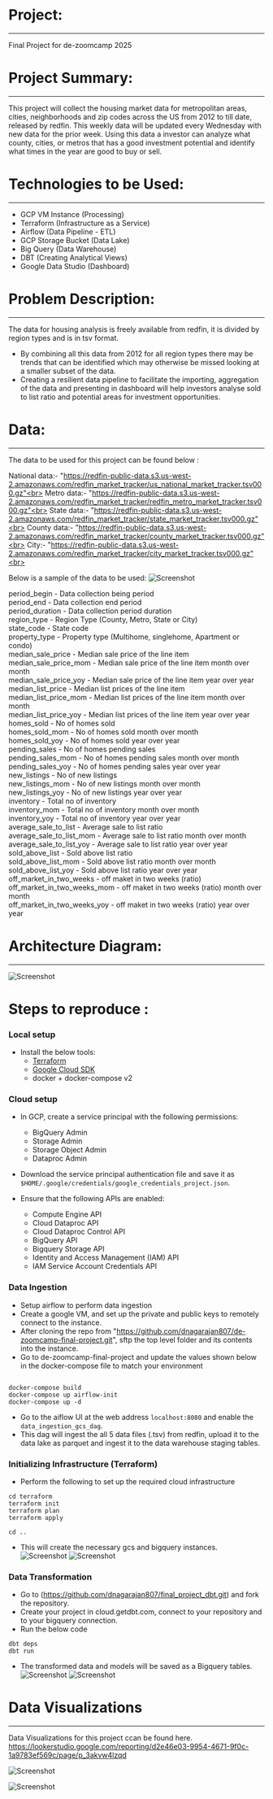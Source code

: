 # Project:
---
Final Project for de-zoomcamp 2025 


# Project Summary:
---
This project will collect the housing market data for metropolitan areas, cities, neighborhoods and zip codes across the US from 2012 to till date, released by redfin. This weekly data will be updated every Wednesday with new data for the prior week. Using this data a investor can analyze what county, cities, or metros that has a good investment potential and identify what times in the year are good to buy or sell.


# Technologies to be Used:
---
- GCP VM Instance (Processing)
- Terraform (Infrastructure as a Service)
- Airflow (Data Pipeline - ETL)
- GCP Storage Bucket (Data Lake)
- Big Query (Data Warehouse)
- DBT (Creating Analytical Views)
- Google Data Studio (Dashboard)

# Problem Description:
---
The data for housing analysis is freely available from redfin, it is divided by region types and is in tsv format. 
- By combining all this data from 2012 for all region types there may be trends that can be identified which may otherwise be missed looking at a smaller subset of the data. 
- Creating a resilient data pipeline to facilitate the importing, aggregation of the data and presenting in dashboard will help investors analyse sold to list ratio and potential areas for investment opportunities.

# Data:
---
The data to be used for this project can be found below :

National data:- "https://redfin-public-data.s3.us-west-2.amazonaws.com/redfin_market_tracker/us_national_market_tracker.tsv000.gz"<br>
Metro data:- "https://redfin-public-data.s3.us-west-2.amazonaws.com/redfin_market_tracker/redfin_metro_market_tracker.tsv000.gz"<br>
State data:- "https://redfin-public-data.s3.us-west-2.amazonaws.com/redfin_market_tracker/state_market_tracker.tsv000.gz"<br>
County data:- "https://redfin-public-data.s3.us-west-2.amazonaws.com/redfin_market_tracker/county_market_tracker.tsv000.gz"<br>
City:- "https://redfin-public-data.s3.us-west-2.amazonaws.com/redfin_market_tracker/city_market_tracker.tsv000.gz"<br>

Below is a sample of the data to be used:
![Screenshot](/images/sample_data.png)

period_begin	- Data collection being period	<br>
period_end	- Data collection end period	<br>
period_duration	- Data collection period duration	<br>
region_type	- Region Type (County, Metro, State or City)	<br>
state_code	- State code	<br>
property_type	- Property type (Multihome, singlehome, Apartment or condo)	<br>
median_sale_price	- Median sale price of the line item	<br>
median_sale_price_mom	- Median sale price of the line item month over month	<br>
median_sale_price_yoy	- Median sale price of the line item year over year	<br>
median_list_price	- Median list prices of the line item	<br>
median_list_price_mom	- Median list prices of the line item month over month	<br>
median_list_price_yoy	- Median list prices of the line item year over year	<br>
homes_sold	- No of homes sold	<br>
homes_sold_mom	- No of homes sold month over month	<br>
homes_sold_yoy	- No of homes sold year over year	<br>
pending_sales	- No of homes pending sales	<br>
pending_sales_mom	- No of homes pending sales month over month	<br>
pending_sales_yoy	- No of homes pending sales year over year	<br>
new_listings	- No of new listings	<br>
new_listings_mom	- No of new listings month over month	<br>
new_listings_yoy	- No of new listings year over year	<br>
inventory	- Total no of inventory	<br>
inventory_mom	- Total no of inventory month over month	<br>
inventory_yoy	- Total no of inventory year over year	<br>
average_sale_to_list	- Average sale to list ratio	<br>
average_sale_to_list_mom	- Average sale to list ratio month over month	<br>
average_sale_to_list_yoy	- Average sale to list ratio year over year	<br>
sold_above_list	- Sold above list ratio	<br>
sold_above_list_mom	- Sold above list ratio month over month	<br>
sold_above_list_yoy	- Sold above list ratio year over year	<br>
off_market_in_two_weeks	- off maket in two weeks (ratio)	<br>
off_market_in_two_weeks_mom	- off maket in two weeks (ratio) month over month	<br>
off_market_in_two_weeks_yoy	- off maket in two weeks (ratio) year over year	<br>



# Architecture Diagram:
---
![Screenshot](/images/Architecture.png)


# Steps to reproduce :

### Local setup
* Install the below tools:
  * [Terraform](https://www.terraform.io/downloads)
  * [Google Cloud SDK](https://cloud.google.com/sdk/docs/install-sdk#deb)
  * docker + docker-compose v2

### Cloud setup
* In GCP, create a service principal with the following permissions:
  * BigQuery Admin
  * Storage Admin
  * Storage Object Admin
  * Dataproc Admin
* Download the service principal authentication file and save it as `$HOME/.google/credentials/google_credentials_project.json`.

* Ensure that the following APIs are enabled:
  * Compute Engine API
  * Cloud Dataproc API
  * Cloud Dataproc Control API
  * BigQuery API
  * Bigquery Storage API
  * Identity and Access Management (IAM) API
  * IAM Service Account Credentials API

### Data Ingestion

* Setup airflow to perform data ingestion
* Create a google VM, and set up the private and public keys to remotely connect to the instance.
* After cloning the repo from "https://github.com/dnagarajan807/de-zoomcamp-final-project.git", sftp the top level folder and its contents into the instance.
* Go to de-zoomcamp-final-project and update the values shown below in the docker-compose file to match your environment
```shell

docker-compose build
docker-compose up airflow-init
docker-compose up -d
```

* Go to the aiflow UI at the web address `localhost:8080` and enable the `data_ingestion_gcs_dag`. 
* This dag will ingest the all 5 data files (.tsv) from redfin, upload it to the data lake as parquet and ingest it to the data warehouse staging tables.

### Initializing Infrastructure (Terraform)

* Perform the following to set up the required cloud infrastructure
```shell
cd terraform
terraform init
terraform plan
terraform apply

cd ..
```
* This will create the necessary gcs and bigquery instances.
![Screenshot](/images/gcs-screenshot.png)
![Screenshot](/images/bigquery-tables.png)

### Data Transformation
* Go to (https://github.com/dnagarajan807/final_project_dbt.git) and fork the repository.
* Create your project in cloud.getdbt.com, connect to your repository and to your bigquery connection.
* Run the below code
```shell
dbt deps
dbt run
```
* The transformed data and models will be saved as a Bigquery tables.
![Screenshot](/images/dbt-analytics-models.png)
![Screenshot](/images/dbt-run.png)

# Data Visualizations
---
Data Visualizations for this project ccan be found here. https://lookerstudio.google.com/reporting/d2e46e03-9954-4671-9f0c-1a9783ef569c/page/p_3akvw4lzqd

![Screenshot](/images/dashboard1.png)

![Screenshot](/images/dashboard2.png)


